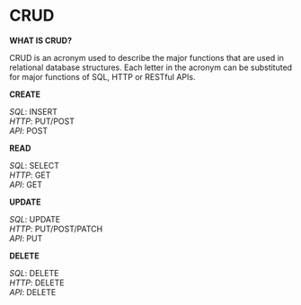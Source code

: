 ﻿# CRUD

__WHAT IS CRUD?__

CRUD is an acronym used to describe the major functions that are used in relational database structures.
Each letter in the acronym can be substituted for major functions of SQL, HTTP or RESTful APIs.

__CREATE__

_SQL_: INSERT
<br> _HTTP_: PUT/POST
<br> _API_: POST

__READ__

_SQL_: SELECT
<br> _HTTP_: GET
<br> _API_: GET

__UPDATE__

_SQL_: UPDATE
<br> _HTTP_: PUT/POST/PATCH
<br> _API_: PUT

__DELETE__

_SQL_: DELETE
<br> _HTTP_: DELETE
<br> _API_: DELETE

